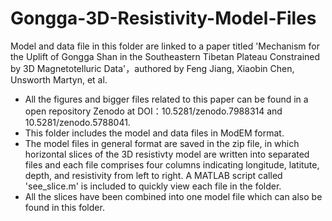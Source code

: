 # Gongga-3D-Resistivity-Model-Files
Model and data file in this folder are linked to a paper titled 'Mechanism for the Uplift of Gongga Shan in the Southeastern Tibetan Plateau Constrained by 3D Magnetotelluric Data'，authored by Feng Jiang, Xiaobin Chen, Unsworth Martyn, et al.

* All the figures and bigger files related to this paper can be found in a open repository Zenodo at DOI：10.5281/zenodo.7988314 and 10.5281/zenodo.5788041.
* This folder includes the model and data files in ModEM format. 
* The model files in general format are saved in the zip file, in which horizontal slices of the 3D resistivty model are written into separated files and each file comprises four columns indicating longitude, latitute, depth, and resistivity from left to right. A MATLAB script called 'see_slice.m' is included to quickly view each file in the folder.
* All the slices have been combined into one model file which can also be found in this folder.
